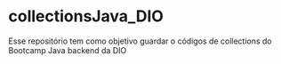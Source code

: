 # collectionsJava_DIO
Esse repositório tem como objetivo guardar o códigos de collections  do Bootcamp Java backend da DIO
